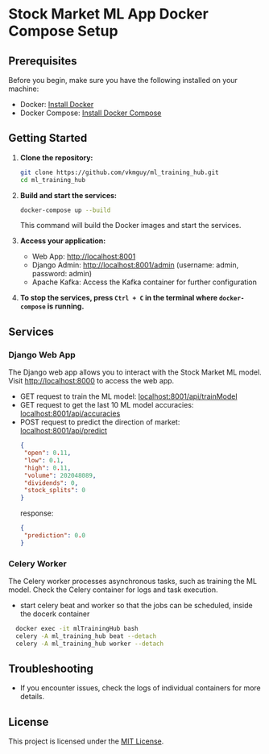 # Stock Market ML App Docker Compose Setup

## Prerequisites

Before you begin, make sure you have the following installed on your machine:

- Docker: [Install Docker](https://docs.docker.com/get-docker/)
- Docker Compose: [Install Docker Compose](https://docs.docker.com/compose/install/)

## Getting Started

1. **Clone the repository:**

    ```bash
    git clone https://github.com/vkmguy/ml_training_hub.git
    cd ml_training_hub
    ```

3. **Build and start the services:**

    ```bash
    docker-compose up --build
    ```

   This command will build the Docker images and start the services.

4. **Access your application:**

    - Web App: [http://localhost:8001](http://localhost:8000)
    - Django Admin: [http://localhost:8001/admin](http://localhost:8000/admin) (username: admin, password: admin)
    - Apache Kafka: Access the Kafka container for further configuration

5. **To stop the services, press `Ctrl + C` in the terminal where `docker-compose` is running.**

## Services

### Django Web App

The Django web app allows you to interact with the Stock Market ML model.
Visit [http://localhost:8000](http://localhost:8001) to access the web app.

- GET request to train the ML model: [localhost:8001/api/trainModel](localhost:8001/api/trainModel)
- GET request to get the last 10 ML model accuracies: [localhost:8001/api/accuracies](localhost:8001/api/accuracies)
- POST request to predict the direction of market: [localhost:8001/api/predict](localhost:8001/api/predict)
   ```json
  {
    "open": 0.11,
    "low": 0.1,
    "high": 0.11,
    "volume": 202048089,
    "dividends": 0,
    "stock_splits": 0
  }
  ```
  response:
   ```json
  {
    "prediction": 0.0
  }
  ```

### Celery Worker

The Celery worker processes asynchronous tasks, such as training the ML model. Check the Celery container for logs and
task execution.

- start celery beat and worker so that the jobs can be scheduled, inside the docerk container

```bash
  docker exec -it mlTrainingHub bash
  celery -A ml_training_hub beat --detach
  celery -A ml_training_hub worker --detach
```

## Troubleshooting

- If you encounter issues, check the logs of individual containers for more details.

## License

This project is licensed under the [MIT License](LICENSE).
